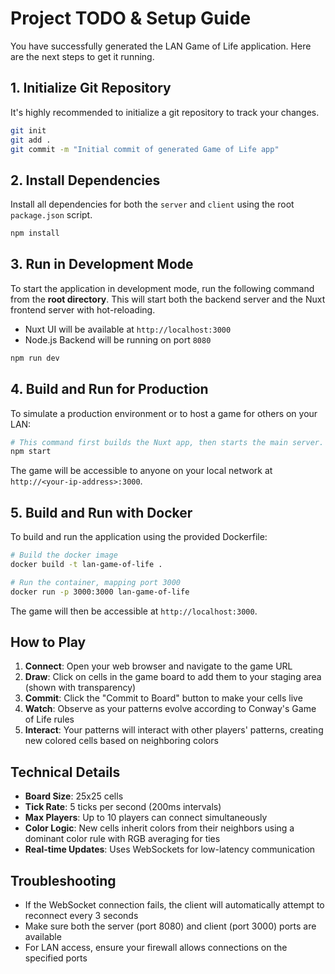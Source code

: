 # Project TODO & Setup Guide

You have successfully generated the LAN Game of Life application. Here are the next steps to get it running.

## 1. Initialize Git Repository

It's highly recommended to initialize a git repository to track your changes.

```bash
git init
git add .
git commit -m "Initial commit of generated Game of Life app"
```

## 2. Install Dependencies

Install all dependencies for both the `server` and `client` using the root `package.json` script.

```bash
npm install
```

## 3. Run in Development Mode

To start the application in development mode, run the following command from the **root directory**. This will start both the backend server and the Nuxt frontend server with hot-reloading.

- Nuxt UI will be available at `http://localhost:3000`
- Node.js Backend will be running on port `8080`

```bash
npm run dev
```

## 4. Build and Run for Production

To simulate a production environment or to host a game for others on your LAN:

```bash
# This command first builds the Nuxt app, then starts the main server.
npm start
```

The game will be accessible to anyone on your local network at `http://<your-ip-address>:3000`.

## 5. Build and Run with Docker

To build and run the application using the provided Dockerfile:

```bash
# Build the docker image
docker build -t lan-game-of-life .

# Run the container, mapping port 3000
docker run -p 3000:3000 lan-game-of-life
```

The game will then be accessible at `http://localhost:3000`.

## How to Play

1. **Connect**: Open your web browser and navigate to the game URL
2. **Draw**: Click on cells in the game board to add them to your staging area (shown with transparency)
3. **Commit**: Click the "Commit to Board" button to make your cells live
4. **Watch**: Observe as your patterns evolve according to Conway's Game of Life rules
5. **Interact**: Your patterns will interact with other players' patterns, creating new colored cells based on neighboring colors

## Technical Details

- **Board Size**: 25x25 cells
- **Tick Rate**: 5 ticks per second (200ms intervals)
- **Max Players**: Up to 10 players can connect simultaneously
- **Color Logic**: New cells inherit colors from their neighbors using a dominant color rule with RGB averaging for ties
- **Real-time Updates**: Uses WebSockets for low-latency communication

## Troubleshooting

- If the WebSocket connection fails, the client will automatically attempt to reconnect every 3 seconds
- Make sure both the server (port 8080) and client (port 3000) ports are available
- For LAN access, ensure your firewall allows connections on the specified ports